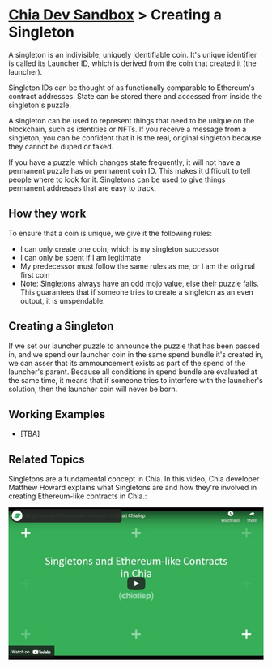 # [Chia Dev Sandbox](../README.md) > Creating a Singleton 

A singleton is an indivisible, uniquely identifiable coin. It's unique identifier is called its Launcher ID, which is derived from the coin that created it (the launcher). 

Singleton IDs can be thought of as functionally comparable to Ethereum's contract addresses. State can be stored there and accessed from inside the singleton's puzzle.

A singleton can be used to represent things that need to be unique on the blockchain, such as identities or NFTs. If you receive a message from a singleton, you can be confident that it is the real, original singleton because they cannot be duped or faked.

If you have a puzzle which changes state frequently, it will not have a permanent puzzle has or permanent coin ID. This makes it difficult to tell people where to look for it. 
Singletons can be used to give things permanent addresses that are easy to track. 

## How they work

To ensure that a coin is unique, we give it the following rules:
- I can only create one coin, which is my singleton successor
- I can only be spent if I am legitimate
- My predecessor must follow the same rules as me, or I am the original first coin
- Note: Singletons always have an odd mojo value, else their puzzle fails. This guarantees that if someone tries to create a singleton as an even output, it is unspendable. 

## Creating a Singleton
If we set our launcher puzzle to announce the puzzle that has been passed in, and we spend our launcher coin in the same spend bundle it's created in, we can asser that its ammouncement
exists as part of the spend of the launcher's parent. Because all conditions in spend bundle are evaluated at the same time, it means that if someone tries to interfere with the
launcher's solution, then the launcher coin will never be born. 

## Working Examples
- [TBA]

## Related Topics

Singletons are a fundamental concept in Chia. In this video, Chia developer Matthew Howard explains what Singletons are and how they're involved in creating Ethereum-like contracts in Chia.:

[![Singletons and Ethereum-like Contracts in Chia](static/img/video-singletons.png)](https://chialisp.com/docs/tutorials/singletons)




